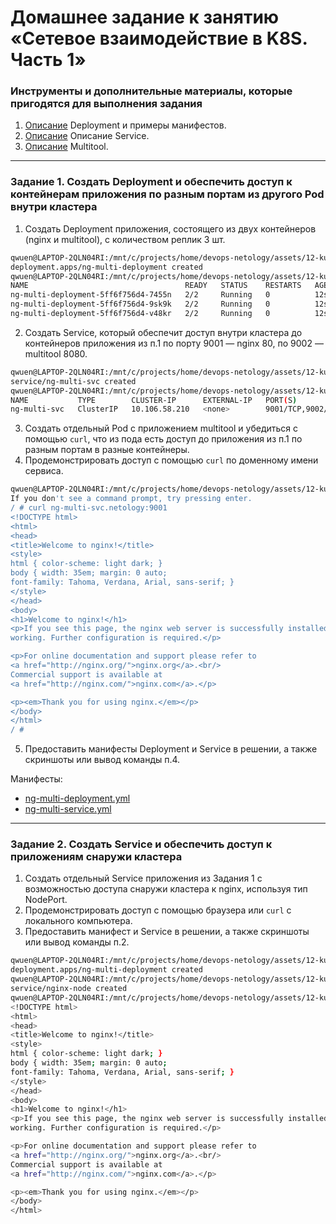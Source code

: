 # Домашнее задание к занятию «Сетевое взаимодействие в K8S. Часть 1»

### Инструменты и дополнительные материалы, которые пригодятся для выполнения задания

1. [Описание](https://kubernetes.io/docs/concepts/workloads/controllers/deployment/) Deployment и примеры манифестов.
2. [Описание](https://kubernetes.io/docs/concepts/services-networking/service/) Описание Service.
3. [Описание](https://github.com/wbitt/Network-MultiTool) Multitool.

------

### Задание 1. Создать Deployment и обеспечить доступ к контейнерам приложения по разным портам из другого Pod внутри кластера

1. Создать Deployment приложения, состоящего из двух контейнеров (nginx и multitool), с количеством реплик 3 шт.
```bash
qwuen@LAPTOP-2QLN04RI:/mnt/c/projects/home/devops-netology/assets/12-kuber-04/manifests$ kubectl apply -f ng-multi-deployment.yml -n netology
deployment.apps/ng-multi-deployment created
qwuen@LAPTOP-2QLN04RI:/mnt/c/projects/home/devops-netology/assets/12-kuber-04/manifests$ kubectl get po -n netology
NAME                                   READY   STATUS    RESTARTS   AGE
ng-multi-deployment-5ff6f756d4-7455n   2/2     Running   0          12s
ng-multi-deployment-5ff6f756d4-9sk9k   2/2     Running   0          12s
ng-multi-deployment-5ff6f756d4-v48kr   2/2     Running   0          12s
```
2. Создать Service, который обеспечит доступ внутри кластера до контейнеров приложения из п.1 по порту 9001 — nginx 80, по 9002 — multitool 8080.
```bash
qwuen@LAPTOP-2QLN04RI:/mnt/c/projects/home/devops-netology/assets/12-kuber-04/manifests$ kubectl apply -f ng-multi-service.yml -n netology
service/ng-multi-svc created
qwuen@LAPTOP-2QLN04RI:/mnt/c/projects/home/devops-netology/assets/12-kuber-04/manifests$ kubectl get svc -n netology
NAME           TYPE        CLUSTER-IP      EXTERNAL-IP   PORT(S)             AGE
ng-multi-svc   ClusterIP   10.106.58.210   <none>        9001/TCP,9002/TCP   20s
```
3. Создать отдельный Pod с приложением multitool и убедиться с помощью `curl`, что из пода есть доступ до приложения из п.1 по разным портам в разные контейнеры.
4. Продемонстрировать доступ с помощью `curl` по доменному имени сервиса.
```bash
qwuen@LAPTOP-2QLN04RI:/mnt/c/projects/home/devops-netology/assets/12-kuber-04/manifests$ kubectl run multitool --image=wbitt/network-multitool -it --rm -- sh
If you don't see a command prompt, try pressing enter.
/ # curl ng-multi-svc.netology:9001
<!DOCTYPE html>
<html>
<head>
<title>Welcome to nginx!</title>
<style>
html { color-scheme: light dark; }
body { width: 35em; margin: 0 auto;
font-family: Tahoma, Verdana, Arial, sans-serif; }
</style>
</head>
<body>
<h1>Welcome to nginx!</h1>
<p>If you see this page, the nginx web server is successfully installed and
working. Further configuration is required.</p>

<p>For online documentation and support please refer to
<a href="http://nginx.org/">nginx.org</a>.<br/>
Commercial support is available at
<a href="http://nginx.com/">nginx.com</a>.</p>

<p><em>Thank you for using nginx.</em></p>
</body>
</html>
/ #
```
5. Предоставить манифесты Deployment и Service в решении, а также скриншоты или вывод команды п.4.

Манифесты:  
- [ng-multi-deployment.yml](/assets/12-kuber-04/manifests/ng-multi-deployment.yml)
- [ng-multi-service.yml](/assets/12-kuber-04/manifests/ng-multi-service.yml)

------

### Задание 2. Создать Service и обеспечить доступ к приложениям снаружи кластера

1. Создать отдельный Service приложения из Задания 1 с возможностью доступа снаружи кластера к nginx, используя тип NodePort.
2. Продемонстрировать доступ с помощью браузера или `curl` с локального компьютера.
3. Предоставить манифест и Service в решении, а также скриншоты или вывод команды п.2.

```sh
qwuen@LAPTOP-2QLN04RI:/mnt/c/projects/home/devops-netology/assets/12-kuber-04/manifests$ kubectl apply -f ng-multi-deployment.yml -n netology
deployment.apps/ng-multi-deployment created
qwuen@LAPTOP-2QLN04RI:/mnt/c/projects/home/devops-netology/assets/12-kuber-04/manifests$ kubectl apply -f ng-nodeport-service.yml -n netology
service/nginx-node created
qwuen@LAPTOP-2QLN04RI:/mnt/c/projects/home/devops-netology/assets/12-kuber-04/manifests$ curl 192.168.56.10:30080
<!DOCTYPE html>
<html>
<head>
<title>Welcome to nginx!</title>
<style>
html { color-scheme: light dark; }
body { width: 35em; margin: 0 auto;
font-family: Tahoma, Verdana, Arial, sans-serif; }
</style>
</head>
<body>
<h1>Welcome to nginx!</h1>
<p>If you see this page, the nginx web server is successfully installed and
working. Further configuration is required.</p>

<p>For online documentation and support please refer to
<a href="http://nginx.org/">nginx.org</a>.<br/>
Commercial support is available at
<a href="http://nginx.com/">nginx.com</a>.</p>

<p><em>Thank you for using nginx.</em></p>
</body>
</html>
```